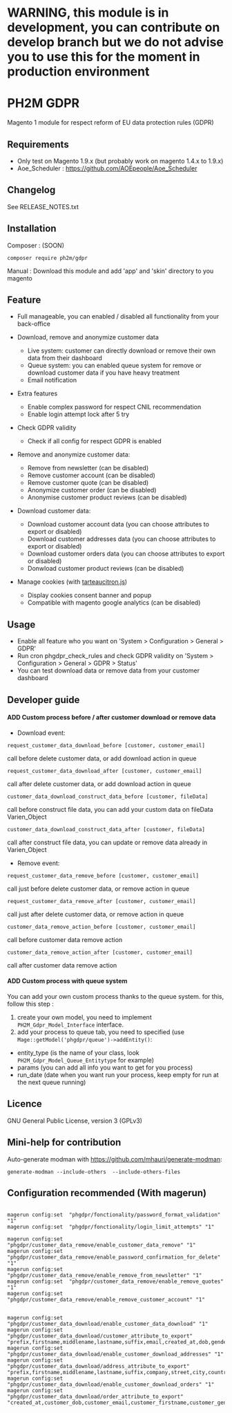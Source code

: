 # WARNING, this module is in development, you can contribute on develop branch but we do not advise you to use this for the moment in production environment

# PH2M GDPR

Magento 1 module for respect reform of EU data protection rules (GDPR)


## Requirements

- Only test on Magento 1.9.x (but probably work on magento 1.4.x to 1.9.x)
- Aoe_Scheduler : https://github.com/AOEpeople/Aoe_Scheduler

## Changelog 
See RELEASE_NOTES.txt

## Installation
Composer : (SOON)
```
composer require ph2m/gdpr
```
Manual :
Download this module and add 'app' and 'skin' directory to you magento

## Feature
- Full manageable, you can enabled / disabled all functionality from your back-office
- Download, remove and anonymize customer data
    - Live system: customer can directly download or remove their own data from their dashboard
    - Queue system: you can enabled queue system for remove or download customer data if you have heavy treatment
    - Email notification 
- Extra features 
    - Enable complex password for respect CNIL recommendation 
    - Enable login attempt lock after 5 try
- Check GDPR validity
    - Check if all config for respect GDPR is enabled
    
- Remove and anonymize customer data:
    - Remove from newsletter (can be disabled)
    - Remove customer account (can be disabled)
    - Remove customer quote (can be disabled)
    - Anonymize customer order (can be disabled)
    - Anonymise customer product reviews (can be disabled)
- Download customer data:
    - Download customer account data (you can choose attributes to export or disabled)
    - Download customer addresses data (you can choose attributes to export or disabled)
    - Download customer orders data (you can choose attributes to export or disabled)
    - Donwload customer product reviews (can be disabled)
- Manage cookies (with [tarteaucitron.js](https://github.com/AmauriC/tarteaucitron.js))
    - Display cookies consent banner and popup
    - Compatible with magento google analytics (can be disabled)
    
## Usage
- Enable all feature who you want on 'System > Configuration > General > GDPR'
- Run cron phgdpr_check_rules and check GDPR validity on 'System > Configuration > General > GDPR > Status'
- You can test download data or remove data from your customer dashboard

## Developer guide
#### ADD Custom process before / after customer download or remove data
- Download event:
```
request_customer_data_download_before [customer, customer_email]
```
call before delete customer data, or add download action in queue

```
request_customer_data_download_after [customer, customer_email]
```
call after delete customer data, or add download action in queue

```
customer_data_download_construct_data_before [customer, fileData]
```
call before construct file data, you can add your custom data on fileData Varien_Object

```
customer_data_download_construct_data_after [customer, fileData]
```
call after construct file data, you can update or remove data already in Varien_Object

- Remove event:

```
request_customer_data_remove_before [customer, customer_email]
```
call just before delete customer data, or remove action in queue

```
request_customer_data_remove_after [customer, customer_email]
```
call just after delete customer data, or remove action in queue

```
customer_data_remove_action_before [customer, customer_email]
```
call before customer data remove action

```
customer_data_remove_action_after [customer, customer_email]
```
call after customer data remove action

#### ADD Custom process with queue system
You can add your own custom process thanks to the queue system. for this, follow this step :
1. create your own model, you need to implement `PH2M_Gdpr_Model_Interface` interface.
2. add your process to queue tab, you need to specified (use `Mage::getModel('phgdpr/queue')->addEntity()`:
 - entity_type (is the name of your class, look `PH2M_Gdpr_Model_Queue_Entitytype` for example)
 - params (you can add all info you want to get for you process)
 - run_date (date when you want run your process, keep empty for run at the next queue running)



## Licence

GNU General Public License, version 3 (GPLv3)


## Mini-help for contribution

Auto-generate modman with https://github.com/mhauri/generate-modman:

```
generate-modman --include-others  --include-others-files
```

## Configuration recommended (With magerun)
 ```

magerun config:set  "phgdpr/fonctionality/password_format_validation" "1"
magerun config:set  "phgdpr/fonctionality/login_limit_attempts" "1"

magerun config:set  "phgdpr/customer_data_remove/enable_customer_data_remove" "1"
magerun config:set  "phgdpr/customer_data_remove/enable_password_confirmation_for_delete" "1"
magerun config:set  "phgdpr/customer_data_remove/enable_remove_from_newsletter" "1"
magerun config:set  "phgdpr/customer_data_remove/enable_remove_quotes" "1"
magerun config:set  "phgdpr/customer_data_remove/enable_remove_customer_account" "1"


magerun config:set  "phgdpr/customer_data_download/enable_customer_data_download" "1"
magerun config:set  "phgdpr/customer_data_download/customer_attribute_to_export" "prefix,firstname,middlename,lastname,suffix,email,created_at,dob,gender"
magerun config:set  "phgdpr/customer_data_download/enable_customer_download_addresses" "1"
magerun config:set  "phgdpr/customer_data_download/address_attribute_to_export" "prefix,firstname,middlename,lastname,suffix,company,street,city,country_id,region,postcode,telephone,fax"
magerun config:set  "phgdpr/customer_data_download/enable_customer_download_orders" "1"
magerun config:set  "phgdpr/customer_data_download/order_attribute_to_export" "created_at,customer_dob,customer_email,customer_firstname,customer_gender,customer_lastname,customer_middlename,customer_prefix,customer_suffix,discount_amount,grand_total,shipping_amount,increment_id"

 ```

